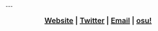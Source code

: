 <picture>
  <source media="(prefers-color-scheme: dark)" srcset="https://github.com/LumpBloom7/LumpBloom7/blob/master/BannerDark.png?raw=true">
  <source media="(prefers-color-scheme: light)" srcset="https://github.com/LumpBloom7/LumpBloom7/blob/master/BannerLight.png?raw=true">
</picture>
---

<p align="center" style="font-size: 20px; font-weight:600;">
  <a href="https://lumpbloom7.github.io">Website</a> |
  <a href="https://twitter.com/LumpBloom7">Twitter</a> |
  <a href="mailto:derrick.timmermans@outlook.com">Email</a> |
  <a href="https://osu.ppy.sh/users/6443205">osu!</a>
</p>
